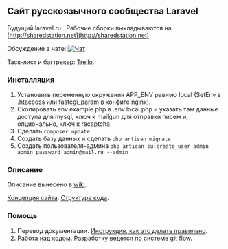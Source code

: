 ## Сайт русскоязычного сообщества Laravel

Будущий laravel.ru . Рабочие сборки выкладываются на [http://sharedstation.net](http://sharedstation.net)

Обсуждение в чате: [![Чат](https://badges.gitter.im/gitterHQ/gitter.png)](https://gitter.im/LaravelRUS/laravel.ru)

Таск-лист и багтрекер: [Trello](https://trello.com/b/lDqJrw8x/-).

### Инсталляция

1. Установить переменную окружения APP_ENV равную local (SetEnv в .htaccess или fastcgi_param в конфиге nginx).
2. Скопировать env.example.php в .env.local.php и указать там данные доступа для mysql, ключ к mailgun для отправки писем и, опционально, ключ к recaptcha.
3. Сделать `composer update`
4. Создать базу данных и сделать `php artisan migrate` 
5. Создать пользователя-админа `php artisan su:create_user admin admin_password admin@mail.ru --admin`

### Описание

Описание вынеcено в [wiki](https://github.com/LaravelRUS/laravel.ru/wiki).

[Концепция сайта](https://github.com/LaravelRUS/laravel.ru/wiki/%D0%9A%D0%BE%D0%BD%D1%86%D0%B5%D0%BF%D1%86%D0%B8%D1%8F-%D1%81%D0%B0%D0%B9%D1%82%D0%B0).
[Структура кода](https://github.com/LaravelRUS/laravel.ru/wiki/%D0%A1%D1%82%D1%80%D1%83%D0%BA%D1%82%D1%83%D1%80%D0%B0-%D0%BA%D0%BE%D0%B4%D0%B0).
   
### Помощь
   
1. Перевод документации. [Инструкция, как это делать правильно](http://sharedstation.net/content/rus-documentation-contribution-guide).
2. Работа над [кодом](https://trello.com/b/lDqJrw8x/-). Разработку ведется по системе git flow. 


